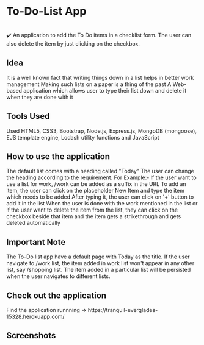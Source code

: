 <h1>To-Do-List App</h1> 
<br>
✔️ An application to add the To Do items in a checklist form. The user can also delete the item by just clicking on the checkbox.

<h2>Idea</h2>
It is a well known fact that writing things down in a list helps in better work management
Making such lists on a paper is a thing of the past
A Web-based application which allows user to type their list down and delete it when they are done with it
<h2>Tools Used</h2>
Used HTML5, CSS3, Bootstrap, Node.js, Express.js, MongoDB (mongoose), EJS template engine, Lodash utility functions and JavaScript

<h2>How to use the application</h2>
The default list comes with a heading called "Today"
The user can change the heading according to the requirement. For Example:- If the user want to use a list for work, /work can be added as a suffix in the URL
To add an item, the user can click on the placeholder New Item and type the item which needs to be added
After typing it, the user can click on '+' button to add it in the list
When the user is done with the work mentioned in the list or if the user want to delete the item from the list, they can click on the checkbox beside that item and the item gets a strikethrough and gets deleted automatically
<h2>Important Note</h2>
The To-Do list app have a default page with Today as the title. If the user navigate to /work list, the item added in work list won't appear in any other list, say /shopping list.
The item added in a particular list will be persisted when the user navigates to different lists.
<h2> Check out the application</h2>
Find the application runnning => https://tranquil-everglades-15328.herokuapp.com/
<h2>Screenshots</h2>
<![](img/default-image.jpg)>

